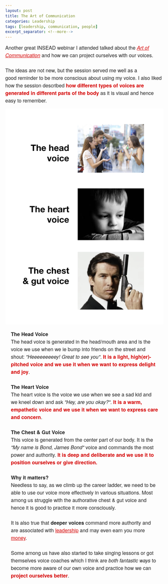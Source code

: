 ```yaml
---
layout: post
title: The Art of Communication
categories: Leadership
tags: [leadership, communication, people]
excerpt_separator: <!--more-->
---
```


<p style="margin: 10px 0;padding: 0;mso-line-height-rule: exactly;-ms-text-size-adjust: 100%;-webkit-text-size-adjust: 100%;color: #202020;font-family: 'Helvetica Neue', Helvetica, Arial, Verdana, sans-serif;font-size: 16px;line-height: 150%;text-align: left;"><font color="#202020" face="helvetica neue, helvetica, arial, verdana, sans-serif"><span style="font-size:16px">Another great INSEAD webinar I attended talked about the&nbsp;</span></font><a href="https://www.rickylien.com/" target="_blank" style="mso-line-height-rule: exactly;-ms-text-size-adjust: 100%;-webkit-text-size-adjust: 100%;color: #d40202;font-weight: normal;text-decoration: underline;"><span style="color:https://www.rickylien.com/"><font face="helvetica neue, helvetica, arial, verdana, sans-serif"><span style="font-size:16px"><em>Art of Communication</em></span></font></span></a><font color="#202020" face="helvetica neue, helvetica, arial, verdana, sans-serif"><span style="font-size:16px"><em> </em>and how we can project ourselves with our voices.<br>
<br>
The ideas are not new, but the session served me well as a good&nbsp;reminder to be more conscious about using my voice.&nbsp;I also liked how the session described </span></font><span style="color:#d40202"><font face="helvetica neue, helvetica, arial, verdana, sans-serif"><span style="font-size:16px"><strong>how&nbsp;different types of&nbsp;voices are generated in different parts of the body</strong></span></font></span><font color="#202020" face="helvetica neue, helvetica, arial, verdana, sans-serif"><span style="font-size:16px"> as it is visual and hence easy to remember.</span></font></p><!--more-->

![artofcomms](/images/artofcomms.png "Art of Communication")

<p valign="top" class="mcnTextContent" style="padding-top: 0;padding-right: 18px;padding-bottom: 9px;padding-left: 18px;mso-line-height-rule: exactly;-ms-text-size-adjust: 100%;-webkit-text-size-adjust: 100%;word-break: break-word;color: #202020;font-family: 'Helvetica Neue', Helvetica, Arial, Verdana, sans-serif;font-size: 16px;line-height: 150%;text-align: left;">
 <font color="#202020" face="helvetica neue, helvetica, arial, verdana, sans-serif"><span style="font-size:16px"><strong>The Head Voice&nbsp;</strong><br>
The head voice is generated in the head/mouth area and is the voice we use when we ie bump into friends on the street and shout: <em>"Heeeeeeeeey! Great to see you"</em>. </span></font><span style="color:#d40202"><font face="helvetica neue, helvetica, arial, verdana, sans-serif"><span style="font-size:16px"><strong>It is a light, high(er)-pitched voice and we use it when we want to&nbsp;express delight and joy</strong></span></font></span><font color="#202020" face="helvetica neue, helvetica, arial, verdana, sans-serif"><span style="font-size:16px">.<br>
<br>
<strong>The Heart Voice</strong><br>
The heart voice is the voice we use when we see a sad kid and we kneel down and ask <em>"Hey, are you okay?"</em>. </span></font><span style="color:#d40202"><font face="helvetica neue, helvetica, arial, verdana, sans-serif"><span style="font-size:16px"><strong>It is a warm, empathetic voice and we use it when we want to express care and concern</strong></span></font></span><font color="#202020" face="helvetica neue, helvetica, arial, verdana, sans-serif"><span style="font-size:16px">.<br>
<br>
<strong>The Chest &amp; Gut&nbsp;Voice</strong>&nbsp;<br>
This voice is generated from the center part of our body. It is the <em>"My name is Bond, James Bond" </em>voice and commands the most power and authority. </span></font><span style="color:#d40202"><font face="helvetica neue, helvetica, arial, verdana, sans-serif"><span style="font-size:16px"><strong>It is deep and deliberate and we use it to position ourselves or give direction.</strong></span></font></span><br>
<br>
<font color="#202020" face="helvetica neue, helvetica, arial, verdana, sans-serif"><span style="font-size:16px"><strong>Why it matters?</strong></span></font><br>
Needless to say, as we climb up the career ladder, we need to be able to use our voice more effectively in various situations. Most among us struggle with the authorative chest &amp; gut voice and hence it is good to practice it more consciously.<br>
<br>
It is also true that <strong>deeper voices</strong> command more authority and are associated with <a href="https://www.psychologytoday.com/sg/blog/naturally-selected/201306/the-sound-leader-ceos-deep-voices-do-better" target="_blank" style="mso-line-height-rule: exactly;-ms-text-size-adjust: 100%;-webkit-text-size-adjust: 100%;color: #d40202;font-weight: normal;text-decoration: underline;">leadership</a>&nbsp;and may even earn you more <a href="https://www.linkedin.com/pulse/powerful-voice-tonality-women-leadership-maria-pellicano/" target="_blank" style="mso-line-height-rule: exactly;-ms-text-size-adjust: 100%;-webkit-text-size-adjust: 100%;color: #d40202;font-weight: normal;text-decoration: underline;">money</a>.<br>
<br>
Some among us have also started to take singing lessons or got themselves voice coaches which I think are<em> both fantastic ways </em>to become more aware of our own voice and practice how we can <span style="color:#d40202"><strong>project ourselves better</strong></span>.</p>